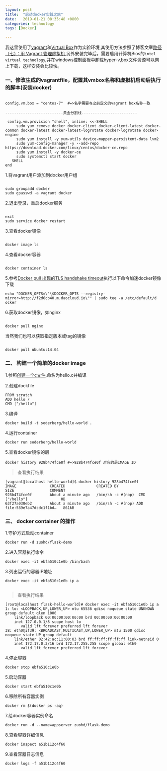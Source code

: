```yaml
---
layout: post
title:  "启动docker实践之旅"
date:   2019-01-21 08:35:48 +0800
categories: technology
tags: [Docker]

---
```

我这里使用了[vagrant][vagrant-link]和[Virtual Box][VirtualBox-link]作为实验环境,其使用方法参照了博客文章[路径（七）：用 Vagrant 管理虚拟机][use-vagrant],另外安装完毕后，需要启用计算机Bios的`intel virtual technology`,并在windows控制面板中卸载hyper-v,box文件资源可以网上下载，这样安装会比较快。

### 一、修改生成的vagrantfile，配置其vmbox名称和虚拟机启动后执行的脚本(安装docker)

``` vagrantfile

config.vm.box = "centos-7"  #=>名字需要与之前定义的vagrant box名称一致

--------------------------黄金分割线-------------------------

 config.vm.provision "shell", inline: <<-SHELL
     sudo yum remove docker docker-client docker-client-latest docker-common docker-latest docker-latest-logrotate docker-logrotate docker-engine
	 sudo yum install -y yum-utils device-mapper-persistent-data lvm2
	 sudo yum-config-manager -y --add-repo https://download.docker.com/linux/centos/docker-ce.repo
	 sudo yum install -y docker-ce
	 sudo systemctl start docker
   SHELL
end
```
1.将vagrant用户添加到docker用户组

``` shell

sudo groupadd docker
sudo gpasswd -a vagrant docker

```

2.退出登录，重启docker服务

``` shell

exit
sudo service docker restart

```
3.查看docker镜像

``` shell

docker image ls

```
4.查看docker容器
``` shell

docker container ls

```
5.参考[Docker pull 出现的TLS handshake timeout][docker-pull-tls-handshake-timeout]执行以下命令加速docker镜像下载

``` shell
echo "DOCKER_OPTS=\"\$DOCKER_OPTS --registry-mirror=http://f2d6cb40.m.daocloud.io\"" | sudo tee -a /etc/default/d
ocker
```

6.获取docker镜像，如nginx
``` shell

docker pull nginx

```

当然我们也可以获取指定版本或tag的镜像

``` shell

docker pull ubuntu:14.04 

```
### 二、 构建一个简单的docker image
1.参照[创建一个c文件][C-compile-process],命名为hello.c并编译


2.创建dockfile
``` dockfile
FROM scratch
ADD hello /
CMD ["/hello"]
```
3.编译
``` shell
docker build -t soderberg/hello-world .
```
4.运行container
``` shell
docker run soderberg/hello-world
```
5.查看docker镜像的层
```shell
docker history 928b474fce0f #=>928b474fce0f 对应的是IMAGE ID
```
>查看执行结果

``` output
[vagrant@localhost hello-world]$ docker history 928b474fce0f
IMAGE               CREATED              CREATED BY                                      SIZE                COMMENT
928b474fce0f        About a minute ago   /bin/sh -c #(nop)  CMD ["/hello"]               0B
63f27a030eb2        About a minute ago   /bin/sh -c #(nop) ADD file:589e7a47dcdc1f1bd…   861kB
```
### 三、 docker container 的操作
1.守护方式启动container

```shell
docker run -d zuohd/flask-demo
```
2.进入容器执行命令

``` shell
docker exec -it ebfa510c1e0b /bin/bash
```
3.列出运行的容器IP地址
``` shell
docker exec -it ebfa510c1e0b ip a
 
```
>查看执行结果

``` output
[root@localhost flask-hello-world]# docker exec -it ebfa510c1e0b ip a
1: lo: <LOOPBACK,UP,LOWER_UP> mtu 65536 qdisc noqueue state UNKNOWN group default qlen 1000
    link/loopback 00:00:00:00:00:00 brd 00:00:00:00:00:00
    inet 127.0.0.1/8 scope host lo
       valid_lft forever preferred_lft forever
38: eth0@if39: <BROADCAST,MULTICAST,UP,LOWER_UP> mtu 1500 qdisc noqueue state UP group default 
    link/ether 02:42:ac:11:00:03 brd ff:ff:ff:ff:ff:ff link-netnsid 0
    inet 172.17.0.3/16 brd 172.17.255.255 scope global eth0
       valid_lft forever preferred_lft forever
```
4.停止容器

``` shell
docker stop ebfa510c1e0b
```
5.启动容器
``` shell
docker start ebfa510c1e0b
```
6.移除所有容器实例
``` shell
docker rm $(docker ps -aq)
```
7.给docker容器实例命名
``` shell
docker run -d --name=appserver zuohd/flask-demo
```
8.查看容器详细信息
``` shell
docker inspect a51b112c4f60
``` 
9.查看容器日志信息
``` shell
docker logs -f a51b112c4f60
``` 

[vagrant-link]:https://www.vagrantup.com/
[VirtualBox-link]:https://www.virtualbox.org/
[use-vagrant]:https://ninghao.net/blog/2077
[docker-pull-tls-handshake-timeout]:https://blog.kelu.org/tech/2017/02/08/docker-pull-tls-handshake-timeout.html
[C-compile-process]:https://zuohd.github.io/programming/2017/07/11/C-compile-process.html

